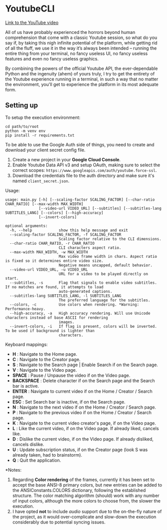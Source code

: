 # YoutubeCLI

[Link to the YouTube video](https://youtu.be/CYNpdmgwNTM)

All of us have probably experienced the horrors beyond human comprehension that come with a classic Youtube session, so what do you say if, by taking this nigh infinite potential of the platform, while getting rid of all the fluff, we use it in the way it’s always been intended – running the entire thing from your terminal, no fancy useless UI, no fancy useless features and even no fancy useless graphics.

By combining the powers of the official Youtube API, the ever-dependable Python and the ingenuity (ahem) of yours truly, I try to get the entirety of the Youtube experience running in a terminal, in such a way that no matter the environment, you'll get to experience the platform in its most adequate form.

## Setting up
To setup the execution environment:
```shell
cd path/to/root
python -m venv env
pip install -r requirements.txt
```

To be able to use the Google Auth side of things, you need to create and download your client secret config file.
1. Create a new project in your **Google Cloud Console**.
2. Enable Youtube Data API v3 and setup OAuth, making sure to select the correct scopes: `https://www.googleapis.com/auth/youtube.force-ssl`.
3. Download the credentials file to the auth directory and make sure it's named `client_secret.json`.

Usage:
```
usage: main.py [-h] [--scaling-factor SCALING_FACTOR] [--char-ratio CHAR_RATIO] [--max-width MAX_WIDTH]
               [--video-url VIDEO_URL] [--subtitles] [--subtitles-lang SUBTITLES_LANG] [--colors] [--high-accuracy]
               [--invert-colors]

optional arguments:
  -h, --help            show this help message and exit
  --scaling-factor SCALING_FACTOR, -f SCALING_FACTOR
                        Scaling factor relative to the CLI dimensions.
  --char-ratio CHAR_RATIO, -r CHAR_RATIO
                        CLI characters aspect ratio.
  --max-width MAX_WIDTH, -w MAX_WIDTH
                        Max video frame width in chars. Aspect ratio is fixed so it determines entire video size.
                        Negative means uncapped, default behavior.
  --video-url VIDEO_URL, -u VIDEO_URL
                        URL for a video to be played directly on start.
  --subtitles, -s       Flag that signals to enable video subtitles. If no matches are found, it attempts to load
                        auto-generated captions.
  --subtitles-lang SUBTITLES_LANG, -l SUBTITLES_LANG
                        The preferred language for the subtitles.
  --colors, -c          Use colors when rendering. *Warning: Performance-heavy.
  --high-accuracy, -a   High accuracy rendering. Will use Unicode characters instead of base ASCII for rendering
                        images.
  --invert-colors, -i   If flag is present, colors will be inverted. To be used if background is lighter than
                        characters.
```

Keyboard mappings:
* **H** : Navigate to the Home page.
* **C** : Navigate to the Creator page.
* **S** : Navigate to the Search page | Enable Search if on the Search page.
* **V** : Navigate to the Video page.
* **SPACE** : Pause / Unpause the video if on the Video page.
* **BACKSPACE** : Delete character if on the Search page and the Search bar is active.
* **ENTER** : Navigate to current video if on the Home / Creator / Search page.
* **ESC** : Set Search bar is inactive, if on the Search page.
* **N** : Navigate to the next video if on the Home / Creator / Search page.
* **P** : Navigate to the previous video if on the Home / Creator / Search page.
* **K** : Navigate to the current video creator's page, if on the Video page.
* **L** : Like the current video, if on the Video page. If already liked, cancels like.
* **D** : Dislike the current video, if on the Video page. If already disliked, cancels dislike.
* **U** : Update subscription status, if on the Creator page (look S was already taken, had to brainstorm).
* **Q** : Quit the application.

*Notes:
1. Regarding **Color rendering** of the frames, currently it has been set to accept the base ANSI-8 primary colors, but new entries can be added to the ANSIConstants.COLORS dictionary, following the established structure. The color matching algorithm (should) work with any number of input colors, although the more colors to choose from, the slower the execution.
2. I have opted **not** to include *audio* support due to the on-the-fly nature of the project, as it would over-complicate and slow-down the execution considerably due to potential syncing issues. 
